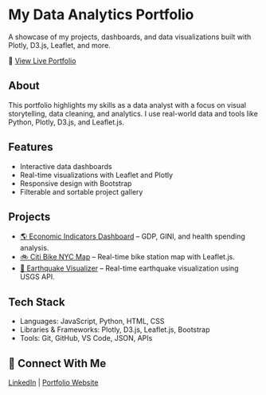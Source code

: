 # My Data Analytics Portfolio
A showcase of my projects, dashboards, and data visualizations built with Plotly, D3.js, Leaflet, and more.

🔗 [View Live Portfolio](https:/juliocezarcarneiro.github.io/juliocezarcarneiro/index.html)

## About
This portfolio highlights my skills as a data analyst with a focus on visual storytelling, data cleaning, and analytics. I use real-world data and tools like Python, Plotly, D3.js, and Leaflet.js.

## Features
- Interactive data dashboards
- Real-time visualizations with Leaflet and Plotly
- Responsive design with Bootstrap
- Filterable and sortable project gallery

## Projects
- [🌎 Economic Indicators Dashboard](https://github.com/your-username/economic-dashboard) – GDP, GINI, and health spending analysis.
- [🚲 Citi Bike NYC Map](https://github.com/your-username/citi-bike-map) – Real-time bike station map with Leaflet.js.
- [🌋 Earthquake Visualizer](https://github.com/your-username/usgs-earthquake-map) – Real-time earthquake visualization using USGS API.
 
## Tech Stack
- Languages: JavaScript, Python, HTML, CSS
- Libraries & Frameworks: Plotly, D3.js, Leaflet.js, Bootstrap
- Tools: Git, GitHub, VS Code, JSON, APIs

## 🔗 Connect With Me  
[LinkedIn](https://www.linkedin.com/in/juliocezarcarneiro/) | [Portfolio Website](https://juliocezarcarneiro.github.io/juliocezarcarneiro/)  